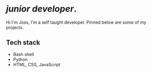 # *junior developer*.

Hi I'm Joss, I'm a self taught developer. Pinned below are some of my projects.

## Tech stack

* Bash shell
* Python
* HTML, CSS, JavaScript
